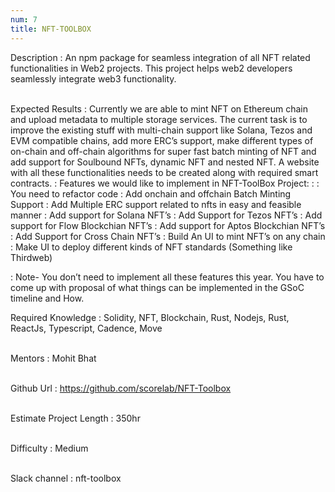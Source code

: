 ```yaml
---
num: 7
title: NFT-TOOLBOX
---
```


Description
: An npm package for seamless integration of all NFT related functionalities in Web2 projects. This project helps web2 developers seamlessly integrate web3 functionality.
<br><br>

Expected Results
: Currently we are able to mint NFT on Ethereum chain and upload metadata to multiple storage services. The current task is to improve the existing stuff with multi-chain support like Solana, Tezos and EVM compatible chains, add more ERC’s support, make different types of on-chain and off-chain algorithms for super fast batch minting of NFT and add support for Soulbound NFTs, dynamic NFT and nested NFT. A website with all these functionalities needs to be created along with required smart contracts.
: Features we would like to implement in NFT-ToolBox Project:
: 
: You need to refactor code 
: Add onchain and offchain Batch Minting Support
: Add Multiple ERC support related to nfts in easy and feasible manner
: Add support for Solana NFT’s
: Add Support for Tezos NFT’s
: Add support for Flow Blockchian NFT’s
: Add support for Aptos Blockchian NFT’s
: Add Support for Cross Chain NFT’s
: Build An UI to mint NFT’s on any chain 
: Make UI to deploy different kinds of NFT standards (Something like Thirdweb)
   
: Note- You don’t need to implement all these features this year. You have to come up with proposal of what things can be implemented in the GSoC timeline and How.

Required Knowledge
: Solidity, NFT, Blockchain, Rust, Nodejs, Rust, ReactJs, Typescript, Cadence, Move
<br><br>

Mentors
: Mohit Bhat
<br><br>

Github Url
: <https://github.com/scorelab/NFT-Toolbox>
<br><br>

Estimate Project Length
: 350hr
<br><br>

Difficulty
: Medium
<br><br>

Slack channel
: nft-toolbox